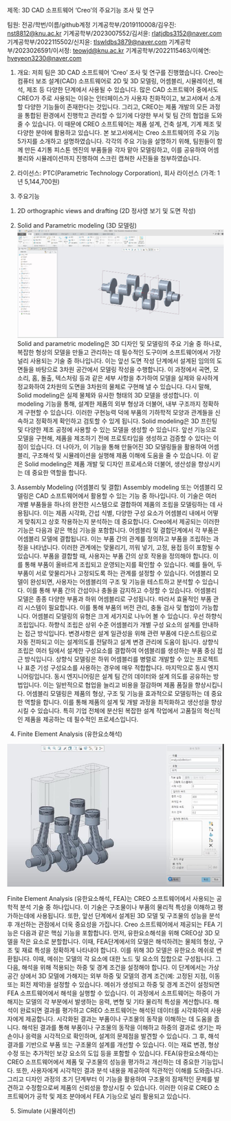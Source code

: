 제목: 3D CAD 소프트웨어 ‘Creo’의 주요기능 조사 및 연구

팀원: 전공/학번/이름/github계정
기계공학부/2019110008/김우진: nst8812@knu.ac.kr
기계공학부/2023007552/김서윤: rlatjdbs3152@naver.com
기계공학부/2022115502/신지윤: tlswldbs3879@naver.com
기계공학부/2023026591/이서정: teowjd@knu.ac.kr
기계공학부/2022115463/이혜연: hyeyeon3230@naver.com

1. 개요: 저희 팀은 3D CAD 소프트웨어 ‘Creo’ 조사 및 연구를 진행했습니다. Creo는 컴퓨터 보조 설계(CAD) 소프트웨어로 2D 및 3D 모델링, 어셈블리, 시뮬레이션, 해석, 제조 등 다양한 단계에서 사용될 수 있습니다. 많은 CAD 소프트웨어 중에서도 CREO가 주로 사용되는 이유는 인터페이스가 사용자 친화적이고, 보고서에서 소개할 다양한 기능들이 존재한다는 것입니다. 그리고, CREO는 제품 개발의 모든 과정을 통합된 환경에서 진행학고 관리할 수 있기에 다양한 부서 및 팀 간의 협업을 도와줄 수 있습니다. 이 때문에 CREO 소프트웨어는 제품 설계, 건축 설계, 기계 제조 및 다양한 분야에 활용하고 있습니다.
본 보고서에서는 Creo 소프트웨어의 주요 기능 5가지를 소개하고 설명하였습니다. 각각의 주요 기능을 설명하기 위해, 팀원들이 함께 만든 4기통 피스톤 엔진의 부품들을 각자 맡아 모델링하고, 이를 공유하여 어셈블리와 시뮬레이션까지 진행하여 스크린 캡쳐한 사진들을 첨부하였습니다.

2. 라이선스: PTC(Parametric Technology Corporation), 회사 라이선스 (가격: 1년 5,144,700원)

3. 주요기능
1) 2D orthographic views and drafting (2D 정사영 보기 및 도면 작성)

2) Solid and Parametric modeling (3D 모델링)
![1](https://github.com/woojinzzz/oss_new/blob/main/images/2.JPG?raw=true)
﻿Solid and parametric modeling은 3D 디자인 및 모델링의 주요 기술 중 하나로, 복잡한 형상의 모델을 만들고 관리하는 데 필수적인 도구이며 소프트웨어에서 가장 널리 사용되는 기술 중 하나입니다.
이는 앞선 도면 작성 단계에서 설계된 임의의 도면들을 바탕으로 3차원 공간에서 모델링 작성을 수행합니다. 이 과정에서 곡면, 모소리, 홈, 돌출, 텍스처링 등과 같은 세부 사항을 추가하여 모델을 실제와 유사하게 정교화하여 2차원의 도면을 3차원의 물체로 구현해 낼 수 있습니다. 
다시 말해, Solid modeling은 실제 물체와 유사한 형태의 3D 모델을 생성합니다. 이 modeling 기능을 통해, 설계한 제품의 외부 형상과 더불어, 내부 구조까지 정확하게 구현할 수 있습니다. 
이러한 구현능력 덕에 부품의 기하학적 모양과 관계들을 신속하고 정확하게 확인하고 검토할 수 있게 됩니다. 
Solid modeling은 3D 프린팅 및 다양한 제조 공정에 사용할 수 있는 모델을 생성할 수 있습니다. 앞선 기능으로 모델을 구현해, 제품을 제조하기 전에 프로토타입을 생성하고 검증할 수 있다는 이점이 있습니다. 
더 나아가, 이 기능을 통해 만들어진 3D 모델링들을 활용하여 어셈블리, 구조해석 및 시뮬레이션을 실행해 제품 이해에 도움을 줄 수 있습니다. 
이 같은 Solid modeling은 제품 개발 및 디자인 프로세스와 더불어, 생산성을 향상시키는 데 중요한 역할을 합니다.

3) Assembly Modeling (어셈블리 및 결합)
Assembly modeling 또는 어셈블리 모델링은 CAD 소프트웨어에서 활용할 수 있는 기능 중 하나입니다. 이 기술은 여러 개별 부품들을 하나의 완전한 시스템으로 결합하여 제품의 조립을 모델링하는 데 사용됩니다. 이는 제픔 시각화, 간섭 식별, 다양한 구성 요소가 어셈블리 내에서 어떻게 맞춰지고 상호 작용하는지 분석하는 데 중요합니다. Creo에서 제공되는 이러한 기능은 다음과 같은 핵심 기능을 포함합니다.
어셈블리 및 결합단계에서 각 부품은 어셈블리 모델에 결합됩니다. 이는 부품 간의 관계를 정의하고 부품을 조립하는 과정을 나타냅니다. 이러한 관계에는 맞물리기, 끼워 넣기, 고정, 용접 등이 포함될 수 있습니다. 부품을 결합할 때, 사용자는 부품 간의 상호 작용을 정의해야 합니다. 이를 통해 부품이 올바르게 조립되고 운영되는지를 확인할 수 있습니다. 예를 들어, 두 부품이 서로 맞물리거나 고정되도록 하는 관계를 설정할 수 있습니다.
 어셈블리 모델이 완성되면, 사용자는 어셈블리의 구조 및 기능을 테스트하고 분석할 수 있습니다. 이를 통해 부품 간의 간섭이나 충돌을 감지하고 수정할 수 있습니다. 어셈블리 모델은 종종 다양한 부품과 하위 어셈블리로 구성됩니다. 따라서 효율적인 부품 관리 시스템이 필요합니다. 이를 통해 부품의 버전 관리, 충돌 검사 및 협업이 가능합니다.
 어셈블리 모델링의 유형은 크게 세가지로 나누어 볼 수 있습니다. 우선 하향식 조립입니다. 하향식 조립은 상위 수준 어셈블리가 개별 구성 요소의 설계를 안내하는 접근 방식입니다. 변경사항은 설계 일관성을 위해 관련 부품에 다운스트림으로 자동 전파되고  이는 설계의도를 전달하고 설계 변경 관리에 도움이 됩니다. 상향식 조립은 여러 팀에서 설계한 구성요소를 결합하여 어셈블리를 생성하는 부품 중심 접근 방식입니다. 상향식 모델링은 하위 어셈블리를 병렬로 개발할 수 있는 프로젝트나 표준 기성 구성요소를 사용하는 경우에 매우 적합합니다. 마지막으로 동시 엔지니어링입니다. 동시 엔지니어링은 설계 팀 간의 데이터와 설계 의도를 공유하는 방법입니다. 이는 일반적으로 협업을 늘리고 비용을 절감하며 제품 품질을 향상시킵니다. 
어셈블리 모델링은 제품의 형상, 구조 및 기능을 효과적으로 모델링하는 데 중요한 역할을 합니다. 이를 통해 제품의 설계 및 개발 과정을 최적화하고 생산성을 향상시킬 수 있습니다. 특히 기업 전체에 분산된 복잡한 설계 작업에서 고품질의 혁신적인 제품을 제공하는 데 필수적인 프로세스입니다.

4) Finite Element Analysis (유한요소해석)

![1](https://github.com/woojinzzz/oss_new/blob/main/images/5.JPG?raw=true)

Finite Element Analysis (유한요소해석, FEA)는 CREO 소프트웨어에서 사용되는 공학적 분석 기술 중 하나입니다. 이 기술은 구조물이나 부품의 물리적 특성을 이해하고 평가하는데에 사용됩니다. 또한, 앞선 단계에서 설계된 3D 모델 및 구조물의 성능을 분석 후 개선하는 관점에서 더욱 중요성을 가집니다. Creo 소프트웨어에서 제공되는 FEA 기능은 다음과 같은 핵심 기능을 포함합니다. 
먼저, 유한요소해석을 위해 CREO상 3D 모델을 작은 요소로 분할합니다. 이때, FEA단계에서의 모델은 해석하려는 물체의 형상, 구조 및 재료 특성을 정확하게 나타내야 합니다. 이를 위해 3D 모델은 유한요소 메쉬로 변환됩니다. 이때, 메쉬는 모델의 각 요소에 대한 노드 및 요소의 집합으로 구성됩니다. 그 다음, 해석을 위해 적용되는 하중 및 경계 조건을 설정해야 합니다. 이 단계에서는 가상 공간 상에서 3D 모델에 가해지는 외부 하중 및 모델의 경계 조건(예: 고정된 지점, 이동 또는 회전 제약)을 설정할 수 있습니다. 메쉬가 생성되고 하중 및 경계 조건이 설정되면 FEA 소프트웨어에서 해석을 실행할 수 있습니다. 이 과정에서 소프트웨어는 하중이 가해지는 모델의 각 부분에서 발생하는 응력, 변형 및 기타 물리적 특성을 계산합니다.
해석이 완료되면 결과를 평가하고 CREO 소프트웨어는 해석된 데이터를 시각화하여 사용자에게 제공합니다. 시각화된 결과는 부품이나 구조물의 동작을 이해하는 데 도움을 줍니다. 해석된 결과를 통해 부품이나 구조물의 동작을 이해하고 하중의 결과로 생기는 파손이나 응력을 시각적으로 확인하며, 설계의 문제점을 발견할 수 있습니다. 그 후, 해석 결과를 기반으로 부품 또는 구조물의 설계를 개선할 수 있습니다. 이는 재료 변경, 형상 수정 또는 추가적인 보강 요소의 도입 등을 포함할 수 있습니다. 
FEA(유한요소해석)는 CREO 소프트웨어에서 제품 및 구조물의 성능을 평가하고 개선하는 데 중요한 기능입니다. 또한, 사용자에게 시각적인 결과 분석 내용을 제공하여 직관적인 이해를 도와줍니다. 그리고 디자인 과정의 초기 단계부터 이 기능을 활용하여 구조물의 잠재적인 문제를 발견하고 수정함으로써 제품의 신뢰성을 향상시킬 수 있습니다. 이러한 이유로 CREO 소프트웨어가 공학 및 제조 분야에서 FEA 기능으로 널리 활용되고 있습니다.

5) Simulate (시뮬레이션)
